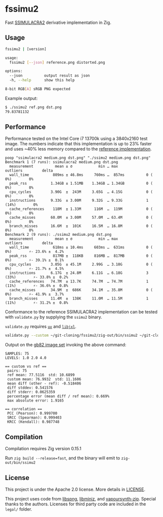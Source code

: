 # fssimu2

Fast [SSIMULACRA2](https://github.com/cloudinary/ssimulacra2/tree/main) derivative implementation in Zig.

## Usage

```sh
fssimu2 | [version]

usage:
  fssimu2 [--json] reference.png distorted.png

options:
  --json          output result as json
  -h, --help      show this help

8-bit RGB[A] sRGB PNG expected
```

Example output:
```sh
$ ./ssimu2 ref.png dst.png
79.83781132
```

## Performance

Performance tested on the Intel Core i7 13700k using a 3840x2160 test image. The numbers indicate that this implementation is up to 23% faster and uses ~40% less memory compared to the [reference implementation](https://github.com/cloudinary/ssimulacra2).

```
poop "ssimulacra2 medium.png dst.png" "./ssimu2 medium.png dst.png"
Benchmark 1 (7 runs): ssimulacra2 medium.png dst.png
  measurement          mean ± σ            min … max           outliers         delta
  wall_time           809ms ± 46.8ms     760ms …  857ms          0 ( 0%)        0%
  peak_rss           1.34GB ± 1.51MB    1.34GB … 1.34GB          0 ( 0%)        0%
  cpu_cycles         3.90G  ±  243M     3.65G  … 4.15G           0 ( 0%)        0%
  instructions       9.33G  ± 3.00M     9.32G  … 9.33G           1 (14%)        0%
  cache_references    118M  ± 1.33M      116M  …  119M           0 ( 0%)        0%
  cache_misses       60.0M  ± 3.00M     57.0M  … 63.4M           0 ( 0%)        0%
  branch_misses      16.6M  ±  101K     16.5M  … 16.8M           0 ( 0%)        0%
Benchmark 2 (9 runs): ./ssimu2 medium.png dst.png
  measurement          mean ± σ            min … max           outliers         delta
  wall_time           618ms ± 10.4ms     603ms …  631ms          0 ( 0%)        ⚡- 23.6% ±  4.2%
  peak_rss            817MB ±  118KB     816MB …  817MB          0 ( 0%)        ⚡- 39.1% ±  0.1%
  cpu_cycles         3.05G  ± 45.1M     2.99G  … 3.10G           0 ( 0%)        ⚡- 21.7% ±  4.5%
  instructions       6.17G  ± 24.8M     6.11G  … 6.18G           3 (33%)        ⚡- 33.8% ±  0.2%
  cache_references   74.7M  ± 13.7K     74.7M  … 74.7M           1 (11%)        ⚡- 36.6% ±  0.8%
  cache_misses       34.9M  ±  686K     34.1M  … 35.8M           0 ( 0%)        ⚡- 41.9% ±  3.7%
  branch_misses      11.4M  ±  138K     11.0M  … 11.5M           1 (11%)        ⚡- 31.2% ±  0.8%
```

Conformance to the reference SSIMULACRA2 implementation can be tested with `validate.py` by supplying the `ssimu2` binary.

`validate.py` requires [`uv`](https://docs.astral.sh/uv/) and [`libjxl`](https://github.com/libjxl/libjxl).

```sh
validate.py --custom ~/git-cloning/fssimu2/zig-out/bin/ssimu2 ~/git-cloning/gb82-image-set/png/*
```

Output on the [gb82 image set](https://github.com/gianni-rosato/gb82-image-set) invoking the above command:
```
SAMPLES: 75
LEVELS: 1.0 2.0 4.0

== custom vs ref ==
 pairs: 75
 ref mean: 77.5116  std: 10.6899
 custom mean: 76.9932  std: 11.1606
 mean diff (other - ref): -0.518406
 diff stddev: 0.541576
 diff stderr: 0.0625359
 percentage error (mean diff / ref mean): 0.669%
 max absolute error: 1.9165

== correlation ==
 PCC (Pearson): 0.999700
 SRCC (Spearman): 0.999403
 KRCC (Kendall): 0.987748
```

## Compilation

Compilation requires Zig version 0.15.1

Run `zig build --release=fast`, and the binary will emit to `zig-out/bin/ssimu2`

## License

This project is under the Apache 2.0 license. More details in [LICENSE](./LICENSE).

This project uses code from [libspng](https://libspng.org), [libminiz](https://github.com/richgel999/miniz), and [vapoursynth-zip](https://github.com/dnjulek/vapoursynth-zip). Special thanks to the authors. Licenses for third party code are included in the `legal/` folder.

